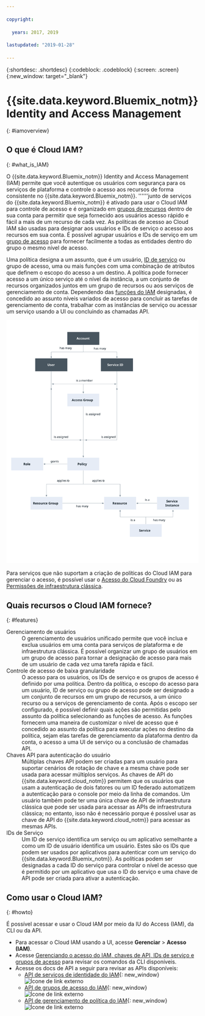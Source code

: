 ```yaml
---

copyright:

  years: 2017, 2019

lastupdated: "2019-01-28"

---
```


{:shortdesc: .shortdesc}
{:codeblock: .codeblock}
{:screen: .screen}
{:new_window: target="_blank"}

# {{site.data.keyword.Bluemix_notm}} Identity and Access Management
{: #iamoverview}

## O que é Cloud IAM?
{: #what_is_IAM}

O {{site.data.keyword.Bluemix_notm}} Identity and Access Management (IAM) permite que você autentique os usuários com segurança para os serviços de plataforma e controle o acesso aos recursos de forma consistente no {{site.data.keyword.Bluemix_notm}}. ''''''junto de serviços do {{site.data.keyword.Bluemix_notm}} é ativado para usar o Cloud IAM para controle de acesso e é organizado em [grupos de recursos](/docs/resources?topic=resources-rgs#rgs) dentro de sua conta para permitir que seja fornecido aos usuários acesso rápido e fácil a mais de um recurso de cada vez. As políticas de acesso ao Cloud IAM são usadas para designar aos usuários e IDs de serviço o acesso aos recursos em sua conta. É possível agrupar usuários e IDs de serviço em um [grupo de acesso](/docs/iam?topic=iam-getstarted#getstarted) para fornecer facilmente a todas as entidades dentro do grupo o mesmo nível de acesso.

Uma política designa a um assunto, que é um usuário, [ID de
serviço](/docs/iam?topic=iam-serviceids#serviceids) ou grupo de acesso, uma ou mais funções com uma combinação de atributos que definem o escopo do acesso
a um destino. A política pode fornecer acesso a um único serviço até o nível da instância, a um conjunto de recursos
organizados juntos em um grupo de recursos ou aos serviços de gerenciamento de conta. Dependendo das
[funções do IAM](/docs/iam?topic=iam-iamusermanrol#iamusermanrol) designadas, é concedido ao assunto níveis
variados de acesso para concluir as tarefas de gerenciamento de conta, trabalhar com as instâncias de
serviço ou acessar um serviço usando a UI ou concluindo as chamadas API.


![IAM para controle de acesso em uma conta](images/iam-diagram.svg "Como o gerenciamento de acesso funciona em uma conta usandoo IAM")


Para serviços que não suportam a criação de políticas do Cloud IAM para gerenciar o acesso, é possível usar o [Acesso do Cloud Foundry](/docs/iam?topic=iam-cfaccess#cfaccess) ou as [Permissões de infraestrutura clássica](/docs/iam?topic=iam-infrapermission#infrapermission).


## Quais recursos o Cloud IAM fornece?
{: #features}

<dl>
<dt>Gerenciamento de usuários</dt>
<dd>O gerenciamento de usuários unificado permite que você inclua e exclua usuários em uma conta para serviços de plataforma e de infraestrutura clássica. É possível organizar um grupo de usuários em um grupo de acesso para tornar a designação de acesso para mais de um usuário de cada vez uma tarefa rápida e fácil.</dd>
<dt>Controle de acesso de baixa granularidade</dt>
<dd>O acesso para os usuários, os IDs de serviço e os grupos de acesso é definido por uma política. Dentro da política,
o escopo do acesso para um usuário, ID de serviço ou grupo de acesso pode ser designado a um conjunto de recursos em um
grupo de recursos, a um único recurso ou a serviços de gerenciamento de conta. Após o escopo ser configurado, é possível definir quais ações são permitidas pelo assunto da política selecionando as funções de acesso. As funções fornecem uma maneira de customizar o nível de acesso que é concedido ao assunto da política para executar
ações no destino da política, sejam elas tarefas de gerenciamento da plataforma dentro da conta, o acesso a uma UI
de serviço ou a conclusão de chamadas API.</dd>
<dt>Chaves API para autenticação do usuário</dt>
<dd>Múltiplas chaves API podem ser criadas para um usuário para suportar cenários de rotação de chave e a mesma chave pode ser usada para acessar múltiplos serviços. As chaves de API do {{site.data.keyword.cloud_notm}} permitem que os usuários que usam a autenticação de dois fatores ou um ID federado automatizem a autenticação para o console por meio da linha de comandos. Um usuário também pode ter uma única chave de API de infraestrutura clássica que pode ser usada para acessar as APIs de infraestrutura clássica; no entanto, isso não é necessário porque é possível usar as chave de API do {{site.data.keyword.cloud_notm}} para acessar as mesmas APIs.</dd>
<dt>IDs de Serviço</dt>
<dd>Um ID de serviço identifica um serviço ou um aplicativo semelhante a como um ID de usuário identifica um usuário. Estes são os IDs que podem ser usados por aplicativos para autenticar com um serviço do {{site.data.keyword.Bluemix_notm}}. As políticas podem ser designadas a cada ID do serviço para controlar o nível de acesso que é permitido por um aplicativo que usa o ID do serviço e uma chave de API pode ser criada para ativar a autenticação.</dd>
</dl>


## Como usar o Cloud IAM?
{: #howto}

É possível acessar e usar o Cloud IAM por meio da IU do Access (IAM), da CLI ou da API. 

* Para acessar o Cloud IAM usando a UI, acesse **Gerenciar** &gt; **Acesso (IAM)**. 
* Acesse [Gerenciando o acesso do IAM, chaves de API, IDs de serviço e grupos de acesso](/docs/cli/reference/ibmcloud/cli_api_policy.html#ibmcloud_commands_iam) para revisar os comandos da CLI disponíveis.
* Acesse os docs de API a seguir para revisar as APIs disponíveis: 
    * [API de serviços de identidade do IAM](https://{DomainName}/apidocs/iam-identity-token-api){: new_window} ![Ícone de link externo](../icons/launch-glyph.svg "Ícone de link externo")
    * [API de grupos de acesso do IAM](https://{DomainName}/apidocs/iam-access-groups){: new_window} ![Ícone de link externo](../icons/launch-glyph.svg "Ícone de link externo")
    * [API de gerenciamento de política do IAM](https://{DomainName}/apidocs/iam-policy-management){: new_window} ![Ícone de link externo](../icons/launch-glyph.svg "Ícone de link externo")
